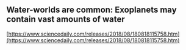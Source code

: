 ## Water-worlds are common: Exoplanets may contain vast amounts of water
  
  [https://www.sciencedaily.com/releases/2018/08/180818115758.htm](https://www.sciencedaily.com/releases/2018/08/180818115758.htm)